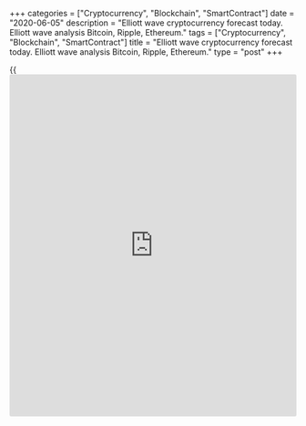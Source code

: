 +++
categories = ["Cryptocurrency", "Blockchain", "SmartContract"]
date = "2020-06-05"
description = "Elliott wave cryptocurrency forecast today. Elliott wave analysis Bitcoin, Ripple, Ethereum."
tags = ["Cryptocurrency", "Blockchain", "SmartContract"]
title = "Elliott wave cryptocurrency forecast today. Elliott wave analysis Bitcoin, Ripple, Ethereum."
type = "post"
+++

{{<iframe id="large-banner" src="https://www.bounty.group/#slide=28.0" width="100%" height="600" scrolling="no" style="border: 0px solid rgb(216, 221, 230); border-radius: 3px;">}}

June 5, 2020

June 5, 2020

Elliott wave [daily](https://www.fintecher.org/2020/03/03/forex-trading-daily-strategy/) forecast for Bitcoin, Ripple and EthereumRoman Onegin

## Elliott wave forecast for BTCUSD, ETHUSD, XRPUSD for today

###  **Elliott wave[BTCUSD][1] analysis**

 **![LiteForex: Elliott wave cryptocurrency forecast today. Elliott wave
analysis Bitcoin, Ripple, Ethereum.][2]**

The market is forming the final part of the large impulse wave A, there
is developing the bullish five-wave impulse [5]. Impulse [5] is composed
of the sub-waves (1)-(2)-(3)-(4)-(5). There is now unfolding the bear
correction (4) that is likely to be a plain zigzag A-B-C. The price may
be declining in the final impulse C to a level of 9200. Next, the market
should reverse, and the price will be rising in wave (5) towards a level
of 11000.

* * *

###  **Elliott wave[XRPUSD][3] analysis**

 **![LiteForex: Elliott wave cryptocurrency forecast today. Elliott wave
analysis Bitcoin, Ripple, Ethereum.][4]**

The chart displays the structure of the global bulllish zigzag
(A)-(B)-(C), with the down correction (B) unfolding within. According to
the structure unfolding, the (B) correction is a double zigzag W-X-Y.
Zigzag W and linking wave X have completed, the bear zigzag Y is yet
developing. Over the next few days, the price should rise a little in
the correction [B]. Next, the price should be declining in the [C]
impulse to the previous low, level 0.176.

* * *

###  **Elliott wave[ETHUSD][5] analysis**

![LiteForex: Elliott wave cryptocurrency forecast today. Elliott wave
analysis Bitcoin, Ripple, Ethereum.][6]

Like other major cryptocurrencies, the ETHUSD market is forming the
large bullish impulse A, with its final impulse wave [5] developing
within. Wave [5] is composed of five sub-waves (1)-(2)-(3)-(4)-(5).
Three sub-waves out of five have completed, and the price is now
following the bear correction (4) that is a simple zigzag. Over the next
few weeks, the price should be declining in the impulse c of (4). Next,
the price should be rising in wave (5) to a level of 266.00, as it is
outlined in the chart.

* * *

P.S. Did you like my article? Share it in social networks: it will be
the best “thank you" :)

Ask me questions and comment below. I’ll be glad to answer your
questions and give necessary explanations.

 **Useful links:**

  * I recommend trying to trade with a reliable broker [here][7]. The system allows you to trade by yourself or copy successful traders from all across the globe.
  * Use my promo-code BLOG for getting deposit bonus 50% on LiteForex platform. Just enter this code in the appropriate field while [depositing][8] your trading account.
  * Telegram channel with high-quality analytics, Forex reviews, training articles, and other useful things for traders <t.me/liteforex>

![Elliott wave [daily](https://www.fintecher.org/2020/03/03/forex-trading-daily-strategy/) forecast for Bitcoin, Ripple and Ethereum][9]

The content of this article reflects the author’s opinion and does not
necessarily reflect the official position of LiteForex. The material
published on this page is provided for informational purposes only and
should not be considered as the provision of investment advice for the
purposes of Directive 2004/39/EC.

Rate this article:

{{value}}

( {{count}} {{title}} )

   1. my.liteforex.com/trading/chart?symbol=BTCUSD
   2. cdn.liteforex.com/cache/uploads/blog_post/wave-analysis-crypto/05-06-2020/BTCUSDH2.png?w=30&s=e62c97653b9c3ad58f954b0f9f8577cd
   3. my.liteforex.com/trading/chart?symbol=XRPUSD
   4. cdn.liteforex.com/cache/uploads/blog_post/wave-analysis-crypto/05-06-2020/XRPUSDH2.png?w=30&s=456a8bc65bde750070521f92d7e7a753
   5. my.liteforex.com/trading/chart?symbol=ETHUSD
   6. cdn.liteforex.com/cache/uploads/blog_post/wave-analysis-crypto/05-06-2020/ETHUSDH2.png?w=30&s=722da2d2572bdf12f5e4d419851d7bc0
   7. my.liteforex.com/?category=analysts-opinions&slug=elliott-wave-[daily](https://www.fintecher.org/2020/03/03/forex-trading-daily-strategy/)-forecast-for-[bitcoin](https://www.letsplayfx.com/blog/forex-for-bitcoin/)-ripple-and-[Ethereum](https://www.playgroundfx.com/blog/the-creator-of-ethereum/)-2020-06-05&openPopup=%2Fregistration%2Fpopup&utm_source=blog&utm_medium=article&utm_campaign=bonus
   8. my.liteforex.com/deposit/?category=analysts-opinions&slug=elliott-wave-[daily](https://www.fintecher.org/2020/03/03/forex-trading-daily-strategy/)-forecast-for-[bitcoin](https://www.letsplayfx.com/blog/forex-for-bitcoin/)-ripple-and-[Ethereum](https://www.playgroundfx.com/blog/the-creator-of-ethereum/)-2020-06-05&promo_code=BLOG&utm_source=blog&utm_medium=article&utm_campaign=bonus
   9. cdn.liteforex.com/cache/uploads/blog_post/wave-analysis-crypto/05-06-2020/[BTC](https://www.playgroundfx.com/blog/who-is-the-creator-of-bitcoin/)-eth-xrp-05-06-2020-wave-analysis.png?q=75&w=1000&s=420d1a4525bb2ba8d14c2379f23a2e3b